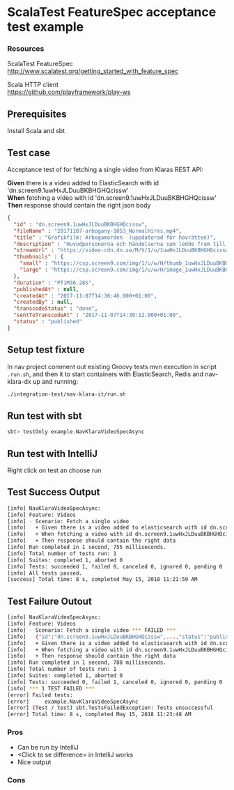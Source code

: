 # ScalaTest FeatureSpec acceptance test example

### Resources
ScalaTest FeatureSpec  
http://www.scalatest.org/getting_started_with_feature_spec

Scala HTTP client  
https://github.com/playframework/play-ws

## Prerequisites ##
Install Scala and sbt

## Test case ##
Acceptance test of for fetching a single video from Klaras REST API:   
 
<b>Given</b> there is a video added to ElasticSearch with id 'dn.screen9.1uwHxJLDuuBKBHGHQcissw'  
<b>When</b> fetching a video with id 'dn.screen9.1uwHxJLDuuBKBHGHQcissw'  
<b>Then</b> response should contain the right json body  

```json
{
  "id" : "dn.screen9.1uwHxJLDuuBKBHGHQcissw",
  "fileName" : "20171107-arbogany-1053_NormalHires.mp4",
  "title" : "Grafikfilm: Arbogamorden  (uppdaterad för hovrätten)",
  "description" : "Huvudpersonerna och händelserna som ledde fram till rättegången och dom mot den 42:åriga kvinnan och hennes pojkvän. Nu prövas målet i Svea Hovrätt",
  "streamUrl" : "https://video-cdn.dn.se/M/V/1/u/1uwHxJLDuuBKBHGHQcissw_360p_h264h.mp4?v=1&token=0ed558211ccafe3db4784",
  "thumbnails" : {
    "small" : "https://csp.screen9.com/img/1/u/w/H/thumb_1uwHxJLDuuBKBHGHQcissw/8.jpg",
    "large" : "https://csp.screen9.com/img/1/u/w/H/image_1uwHxJLDuuBKBHGHQcissw/8.jpg"
  },
  "duration" : "PT1M36.28S",
  "publishedAt" : null,
  "createdAt" : "2017-11-07T14:36:46.000+01:00",
  "createdBy" : null,
  "transcodeStatus" : "done",
  "sentToTranscodeAt" : "2017-11-07T14:38:12.000+01:00",
  "status" : "published"
}
```

## Setup test fixture ##
In nav project comment out existing Groovy tests mvn execution in script `.run.sh`, and then it to start containers with ElasticSearch, Redis and nav-klara-dx up and running:
```sh
./integration-test/nav-klara-it/run.sh
```

## Run test with sbt ##
```sh
sbt> testOnly example.NavKlaraVideoSpecAsync 
```

## Run test with IntelliJ ##
Right click on test an choose run

## Test Success Output
```sh
[info] NavKlaraVideoSpecAsync:
[info] Feature: Videos
[info] - Scenario: Fetch a single video
[info]   + Given there is a video added to elasticsearch with id dn.screen9.1uwHxJLDuuBKBHGHQcissw
[info]   + When fetching a video with id dn.screen9.1uwHxJLDuuBKBHGHQcissw
[info]   + Then response should contain the right data
[info] Run completed in 1 second, 755 milliseconds.
[info] Total number of tests run: 1
[info] Suites: completed 1, aborted 0
[info] Tests: succeeded 1, failed 0, canceled 0, ignored 0, pending 0
[info] All tests passed.
[success] Total time: 8 s, completed May 15, 2018 11:21:59 AM
```

## Test Failure Outout
```sh
[info] NavKlaraVideoSpecAsync:
[info] Feature: Videos
[info] - Scenario: Fetch a single video *** FAILED ***
[info]   {"id":"dn.screen9.1uwHxJLDuuBKBHGHQcissw",...,"status":"published"} did not equal {"id":"dn.screen9.1uwHxJLDuuBKBHGHQcissw",,"status":"publishedxx"} (NavKlaraVideoSpecAsync.scala:48)
[info]   + Given there is a video added to elasticsearch with id dn.screen9.1uwHxJLDuuBKBHGHQcissw
[info]   + When fetching a video with id dn.screen9.1uwHxJLDuuBKBHGHQcissw
[info]   + Then response should contain the right data
[info] Run completed in 1 second, 788 milliseconds.
[info] Total number of tests run: 1
[info] Suites: completed 1, aborted 0
[info] Tests: succeeded 0, failed 1, canceled 0, ignored 0, pending 0
[info] *** 1 TEST FAILED ***
[error] Failed tests:
[error] 	example.NavKlaraVideoSpecAsync
[error] (Test / test) sbt.TestsFailedException: Tests unsuccessful
[error] Total time: 8 s, completed May 15, 2018 11:23:48 AM
```

### Pros
+ Can be run by IntelliJ
+ \<Click to se difference> in IntelliJ works
+ Nice output
 
### Cons
